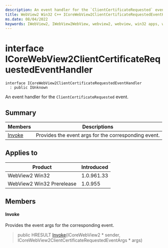 ```yaml
---
description: An event handler for the `ClientCertificateRequested` event.
title: WebView2 Win32 C++ ICoreWebView2ClientCertificateRequestedEventHandler
ms.date: 08/04/2022
keywords: IWebView2, IWebView2WebView, webview2, webview, win32 apps, win32, edge, ICoreWebView2, ICoreWebView2Controller, browser control, edge html, ICoreWebView2ClientCertificateRequestedEventHandler
---
```


# interface ICoreWebView2ClientCertificateRequestedEventHandler

```
interface ICoreWebView2ClientCertificateRequestedEventHandler
  : public IUnknown
```

An event handler for the `ClientCertificateRequested` event.

## Summary

 Members                        | Descriptions
--------------------------------|---------------------------------------------
[Invoke](#invoke) | Provides the event args for the corresponding event.

## Applies to

Product                         | Introduced
--------------------------------|---------------------------------------------
WebView2 Win32            |    1.0.961.33
WebView2 Win32 Prerelease |    1.0.955

## Members

#### Invoke

Provides the event args for the corresponding event.

> public HRESULT [Invoke](#invoke)(ICoreWebView2 * sender, ICoreWebView2ClientCertificateRequestedEventArgs * args)


